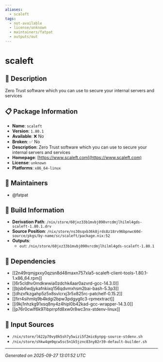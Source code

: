 ```yaml
---
aliases:
  - scaleft
tags:
  - not-available
  - license/unknown
  - maintainers/fatpat
  - outputs/out
---
```


# scaleft

## 📝 Description

Zero Trust software which you can use to secure your internal servers and services

## 📋 Package Information

- **Name**: `scaleft`
- **Version**: `1.80.1`
- **Available**: ❌ No
- **Broken**: ✅ No
- **Description**: Zero Trust software which you can use to secure your internal servers and services
- **Homepage**: [https://www.scaleft.com](https://www.scaleft.com)
- **License**: `unknown`
- **Platforms**: `x86_64-linux`
## 👥 Maintainers

- @fatpat


## 🔧 Build Information

- **Derivation Path**: `/nix/store/60jxz33b1mvbj090vrcdmjlhilml4gds-scaleft-1.80.1.drv`
- **Source Position**: `/nix/store/ns30sqxb36k8jrds8z18rv96bpnwc60d-source/pkgs/by-name/sc/scaleft/package.nix:52`
- **Outputs**:
  - `out`:  `/nix/store/60jxz33b1mvbj090vrcdmjlhilml4gds-scaleft-1.80.1`

## 🔗 Dependencies

- [[2n49rqmjgxxy0qzsn8d48maxn757xla5-scaleft-client-tools-1.80.1-1.x86_64.rpm]]
- [[6r5cldhv0mdkwwia0zdchk4aar0azvrd-gcc-14.3.0]]
- [[bjsb6wdjykafnkixq156qdvmxhsm2bai-bash-5.3p3]]
- [[dhzxfkzgahp5z5x8svlcrxj3r5x825rc-patchelf-0.15.2]]
- [[firr4sihmlq9b4kdgi2bpw3pdgygllc3-rpmextract]]
- [[i9kj1nhzkg91xsq8ny4z4hipl0b42kad-gcc-wrapper-14.3.0]]
- [[p76r0cwlf6k97ibprrpfd8xw0r8wc3nx-stdenv-linux]]

## 📁 Input Sources

- `/nix/store/l622p70vy8k5sh7y5wizi5f2mic6ynpg-source-stdenv.sh`
- `/nix/store/shkw4qm9qcw5sc5n1k5jznc83ny02r39-default-builder.sh`

---
*Generated on 2025-09-27 13:01:52 UTC*
